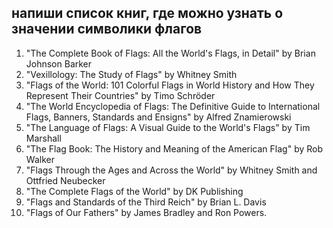 ## напиши список книг, где можно узнать о значении символики флагов

1. "The Complete Book of Flags: All the World's Flags, in Detail" by Brian Johnson Barker
2. "Vexillology: The Study of Flags" by Whitney Smith
3. "Flags of the World: 101 Colorful Flags in World History and How They Represent Their Countries" by Timo Schröder
4. "The World Encyclopedia of Flags: The Definitive Guide to International Flags, Banners, Standards and Ensigns" by Alfred Znamierowski
5. "The Language of Flags: A Visual Guide to the World's Flags" by Tim Marshall
6. "The Flag Book: The History and Meaning of the American Flag" by Rob Walker
7. "Flags Through the Ages and Across the World" by Whitney Smith and Ottfried Neubecker
8. "The Complete Flags of the World" by DK Publishing
9. "Flags and Standards of the Third Reich" by Brian L. Davis
10. "Flags of Our Fathers" by James Bradley and Ron Powers.